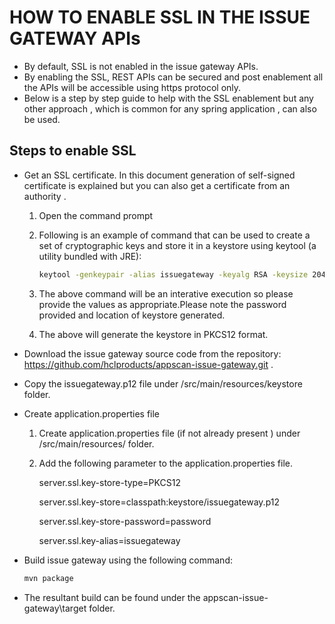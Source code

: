 # HOW TO ENABLE SSL IN THE ISSUE GATEWAY APIs

- By default, SSL is not enabled in the issue gateway APIs.
- By enabling the SSL, REST APIs can be secured and post enablement all the APIs will be accessible using https protocol only.
- Below is a step by step guide to help with the SSL enablement but any other approach , which is common for any spring application , can also be used.   

## Steps to enable SSL

- Get an SSL certificate. In this document generation of self-signed certificate is explained but you can also get a certificate from an authority .
	1. Open the command prompt
	2. Following is an example of command that can be used to create a set of cryptographic keys and store it in a keystore using keytool (a utility bundled with JRE):
		
		```sh
        keytool -genkeypair -alias issuegateway -keyalg RSA -keysize 2048 -storetype PKCS12 -keystore issuegateway.p12 -validity 3650
        ```
		
	3. The above command will be an interative execution so please provide the values as appropriate.Please note the password provided and location of keystore generated.
	3. The above will generate the keystore in PKCS12 format.
- Download the issue gateway source code from the repository: https://github.com/hclproducts/appscan-issue-gateway.git .
- Copy the issuegateway.p12 file under /src/main/resources/keystore folder.
- Create application.properties file
	1. Create application.properties file (if not already present ) under /src/main/resources/ folder.
	2. Add the following parameter to the application.properties file.

		server.ssl.key-store-type=PKCS12

		server.ssl.key-store=classpath:keystore/issuegateway.p12

        server.ssl.key-store-password=password

        server.ssl.key-alias=issuegateway

- Build issue gateway using the following command: 
	
	```sh
	mvn package
	```
	
- The resultant build can be found under the appscan-issue-gateway\target folder.
